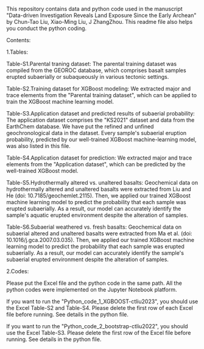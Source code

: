This repository contains data and python code used in the manuscript "Data-driven Investigation Reveals Land Exposure Since the Early Archean" by Chun-Tao Liu, Xiao-Ming Liu, J ZhangZhou. This readme file also helps you conduct the python coding.

Contents:

1.Tables:

Table-S1.Parental traning dataset: The parental training dataset was compiled from the GEOROC database, which comprises basalt samples erupted subaerially or subaqueously in various tectonic settings.

Table-S2.Training dataset for XGBoost modeling: We extracted major and trace elements from the "Parental training dataset", which can be applied to train the XGBoost machine learning model.

Table-S3.Application dataset and predicted results of subaerial probability: The application dataset comprises the "KS2021" dataset and data from the EarthChem database. We have put the refined and unfined geochronological data in the dataset. Every sample's subaerial eruption probability, predicted by our well-trained XGBoost machine-learning model, was also listed in this file.

Table-S4.Application dataset for prediction: We extracted major and trace elements from the "Application dataset", which can be predicted by the well-trained XGBoost model.

Table-S5.Hydrothermally altered vs. unaltered basalts: Geochemical data on hydrothermally altered and unaltered basalts were extracted from Liu and He (doi: 10.7185/geochemlet.2115). Then, we applied our trained XGBoost machine learning model to predict the probability that each sample was erupted subaerially. As a result, our model can accurately identify the sample's aquatic erupted environment despite the alteration of samples.

Table-S6.Subaerial weathered vs. fresh basalts: Geochemical data on subaerial altered and unaltered basalts were extracted from Ma et al. (doi: 10.1016/j.gca.2007.03.035). Then, we applied our trained XGBoost machine learning model to predict the probability that each sample was erupted subaerially. As a result, our model can accurately identify the sample's subaerial erupted environment despite the alteration of samples.

2.Codes:

Please put the Excel file and the python code in the same path.
All the python codes were implemented on the Jupyter Notebook platform.

If you want to run the "Python_code_1_XGBOOST-ctliu2023", you should use the Excel Table-S2 and Table-S4.
Please delete the first row of each Excel file before running. See details in the python file.

If you want to run the "Python_code_2_bootstrap-ctliu2022", you should use the Excel Table-S3.
Please delete the first row of the Excel file before running. See details in the python file.
